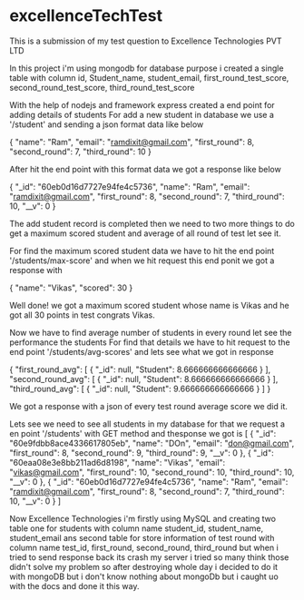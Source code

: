 # excellenceTechTest
This is a submission of my test question to Excellence Technologies PVT LTD

In this project i'm using mongodb for database purpose  i created a single table with column id, Student_name, student_email, first_round_test_score, 
second_round_test_score, third_round_test_score

With the help of nodejs and framework express created a end point for adding details of students 
For add a new student in database we use a '/student' and sending a json format data like below 

{
    "name": "Ram",
    "email": "ramdixit@gmail.com",
    "first_round": 8,
    "second_round": 7,
    "third_round": 10
}

After hit the end point with this format data we got a response like below

{
  "_id": "60eb0d16d7727e94fe4c5736",
  "name": "Ram",
  "email": "ramdixit@gmail.com",
  "first_round": 8,
  "second_round": 7,
  "third_round": 10,
  "__v": 0
}

The add student record is completed then we need to two more things to do get a maximum scored student and average of all round of test let see it.

For find the maximum scored student data we have to hit the end point '/students/max-score' and when we hit request this end ponit we got a response with 

{
  "name": "Vikas",
  "scored": 30
}

Well done! we got a maximum scored student whose name is Vikas and he got all 30 points in test congrats Vikas.

Now we have to find average number of students in every round let see the performance the students
For find that details we have to hit request to the end point '/students/avg-scores' and lets see what we got in response 

{
  "first_round_avg": [
    {
      "_id": null,
      "Student": 8.666666666666666
    }
  ],
  "second_round_avg": [
    {
      "_id": null,
      "Student": 8.666666666666666
    }
  ],
  "third_round_avg": [
    {
      "_id": null,
      "Student": 9.666666666666666
    }
  ]
}

We got a response with a json of every test round average score we did it.

Lets see we need to see all students in my database for that we request a en point '/students' with GET method and thesponse we got is
[
  {
    "_id": "60e9fdbb8ace4336617805eb",
    "name": "DOn",
    "email": "don@gmail.com",
    "first_round": 8,
    "second_round": 9,
    "third_round": 9,
    "__v": 0
  },
  {
    "_id": "60eaa08e3e8bb211ad6d8198",
    "name": "Vikas",
    "email": "vikas@gmail.com",
    "first_round": 10,
    "second_round": 10,
    "third_round": 10,
    "__v": 0
  },
  {
    "_id": "60eb0d16d7727e94fe4c5736",
    "name": "Ram",
    "email": "ramdixit@gmail.com",
    "first_round": 8,
    "second_round": 7,
    "third_round": 10,
    "__v": 0
  }
]

Now Excellence Technologies i'm firstly using MySQL and creating two table one for students with column name student_id, student_name, student_email ans second
table for store information of test round with column name test_id, first_round, second_round, third_round but when i tried to send response back its crash 
my server i tried so many think those didn't solve my problem so after destroying whole day i decided to do it with mongoDB but i don't know nothing about 
mongoDb but i caught uo with the docs and done it this way.




















